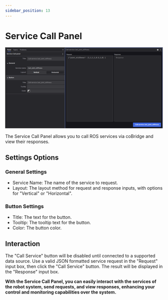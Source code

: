 ```yaml
---
sidebar_position: 13
---
```


# Service Call Panel

![viz-13-1.png](../img/viz-13-1.png)

The Service Call Panel allows you to call ROS services via coBridge and view their responses.

## Settings Options
### General Settings
- Service Name: The name of the service to request.
- Layout: The layout method for request and response inputs, with options for "Vertical" or "Horizontal".

### Button Settings
- Title: The text for the button.
- Tooltip: The tooltip text for the button.
- Color: The button color.

## Interaction
The "Call Service" button will be disabled until connected to a supported data source. Use a valid JSON formatted service request in the "Request" input box, then click the "Call Service" button. The result will be displayed in the "Response" input box.

**With the Service Call Panel, you can easily interact with the services of the robot system, send requests, and view responses, enhancing your control and monitoring capabilities over the system.**
